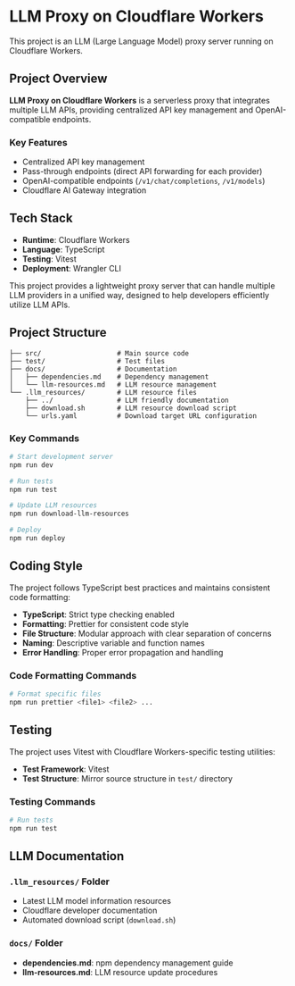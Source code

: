 # LLM Proxy on Cloudflare Workers

This project is an LLM (Large Language Model) proxy server running on Cloudflare Workers.

## Project Overview

**LLM Proxy on Cloudflare Workers** is a serverless proxy that integrates multiple LLM APIs, providing centralized API key management and OpenAI-compatible endpoints.

### Key Features

- Centralized API key management
- Pass-through endpoints (direct API forwarding for each provider)
- OpenAI-compatible endpoints (`/v1/chat/completions`, `/v1/models`)
- Cloudflare AI Gateway integration

## Tech Stack

- **Runtime**: Cloudflare Workers
- **Language**: TypeScript
- **Testing**: Vitest
- **Deployment**: Wrangler CLI

This project provides a lightweight proxy server that can handle multiple LLM providers in a unified way, designed to help developers efficiently utilize LLM APIs.

## Project Structure

```
├── src/                   # Main source code
├── test/                  # Test files
├── docs/                  # Documentation
│   ├── dependencies.md    # Dependency management
│   └── llm-resources.md   # LLM resource management
└── .llm_resources/        # LLM resource files
    ├── ../                # LLM friendly documentation
    ├── download.sh        # LLM resource download script
    └── urls.yaml          # Download target URL configuration
```

### Key Commands

```bash
# Start development server
npm run dev

# Run tests
npm run test

# Update LLM resources
npm run download-llm-resources

# Deploy
npm run deploy
```

## Coding Style

The project follows TypeScript best practices and maintains consistent code formatting:

- **TypeScript**: Strict type checking enabled
- **Formatting**: Prettier for consistent code style
- **File Structure**: Modular approach with clear separation of concerns
- **Naming**: Descriptive variable and function names
- **Error Handling**: Proper error propagation and handling

### Code Formatting Commands

```bash
# Format specific files
npm run prettier <file1> <file2> ...
```

## Testing

The project uses Vitest with Cloudflare Workers-specific testing utilities:

- **Test Framework**: Vitest
- **Test Structure**: Mirror source structure in `test/` directory

### Testing Commands

```bash
# Run tests
npm run test
```

## LLM Documentation

### `.llm_resources/` Folder

- Latest LLM model information resources
- Cloudflare developer documentation
- Automated download script (`download.sh`)

### `docs/` Folder

- **dependencies.md**: npm dependency management guide
- **llm-resources.md**: LLM resource update procedures

